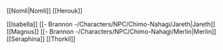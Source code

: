 [[Nomli|Nomli]]
[[Herouk]]

[[Isabella]]
[[- Brannon -/Characters/NPC/Chimo-Nahagi/Jareth|Jareth]]
[[Magnus]]
[[- Brannon -/Characters/NPC/Chimo-Nahagi/Merlin|Merlin]]
[[Seraphina]]
[[Thorkil]]
